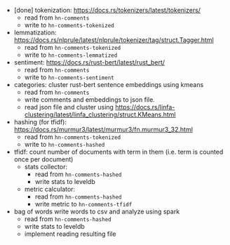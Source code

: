 - [done] tokenization: https://docs.rs/tokenizers/latest/tokenizers/
  - read from `hn-comments`
  - write to `hn-comments-tokenized`
- lemmatization: https://docs.rs/nlprule/latest/nlprule/tokenizer/tag/struct.Tagger.html
  - read from `hn-comments-tokenized`
  - write to `hn-comments-lemmatized`
- sentiment: https://docs.rs/rust-bert/latest/rust_bert/
  - read from `hn-comments`
  - write to `hn-comments-sentiment`
- categories: cluster rust-bert sentence embeddings using kmeans
  - read from `hn-comments`
  - write comments and embeddings to json file.
  - read json file and cluster using https://docs.rs/linfa-clustering/latest/linfa_clustering/struct.KMeans.html
- hashing (for tfidf): https://docs.rs/murmur3/latest/murmur3/fn.murmur3_32.html
  - read from `hn-comments-tokenized`
  - write to `hn-comments-hashed`
- tfidf: count number of documents with term in them (i.e. term is counted once per document)
  - stats collector:
    - read from `hn-comments-hashed`
    - write stats to leveldb
  - metric calculator:
    - read from `hn-comments-hashed`
    - write metric to `hn-comments-tfidf`
- bag of words write words to csv and analyze using spark
  - read from `hn-comments-hashed`
  - write stats to leveldb
  - implement reading resulting file